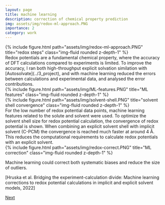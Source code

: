 ```yaml
---
layout: page
title: machine learning 
description: correction of chemical property prediction
img: assets/img/redox-ml-approach.PNG
importance: 2
category: work
---
```

<div class="row justify-content-sm-center">
    <div class="col-sm-10 mt-3 mt-md-0">
        {% include figure.html path="assets/img/redox-ml-approach.PNG" title="redox steps" class="img-fluid rounded z-depth-1" %}
    </div>
</div>
Redox potentials are a fundamental chemical property, where the accuracy of DFT calculations compared to experiments is limited. To improve the accuracy, I ran both high-throughput explicit solvation similation with [Autosolvate](../3_project), and with machine learning reduced the errors between calculations and experimental data, and analysed the error contributions. 

<div class="row justify-content-sm-center">
    <div class="col-sm-6 mt-3 mt-md-0">
        {% include figure.html path="assets/img/ML-features.PNG" title="ML features" class="img-fluid rounded z-depth-1" %}
    </div>
    <div class="col-sm-6 mt-3 mt-md-0">
        {% include figure.html path="assets/img/solvent-shell.PNG" title="solvent shell convergence" class="img-fluid rounded z-depth-1" %}
    </div>
</div>
For the low number of redox potential data points, machine learning features related to the solute and solvent were used. To optimize the solvent shell size for redox potential calculation, the convergence of redox potential is shown. When combining an explicit solvent shell with implicit solvent (C-PCM) the convergence is reached much faster at around 4 Å. This reduces the computational requirements to calculate redox potentials with an explicit solvent. 

<div class="row justify-content-sm-center">
    <div class="col-sm-8 mt-3 mt-md-0">
        {% include figure.html path="assets/img/redox-correct.PNG" title="ML correction" class="img-fluid rounded z-depth-1" %}
    </div>
</div>

Machine learning could correct both systematic biases and reduce the size of outliers. 
<div class="caption">[Hruska et al. Bridging the experiment-calculation divide: Machine learning corrections to redox potential calculations in implicit and explicit solvent models, 2022]
</div>

[Next](../5_project)
